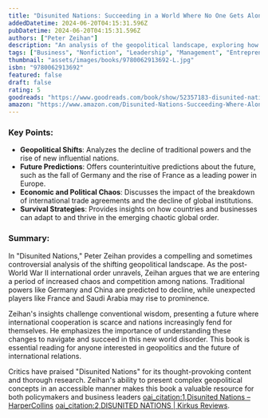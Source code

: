 ```yaml
---
title: "Disunited Nations: Succeeding in a World Where No One Gets Along"
addedDatetime: 2024-06-20T04:15:31.596Z
pubDatetime: 2024-06-20T04:15:31.596Z
authors: ["Peter Zeihan"]
description: "An analysis of the geopolitical landscape, exploring how the breakdown of international cooperation will shape the future."
tags: ["Business", "Nonfiction", "Leadership", "Management", "Entrepreneurship", "Self Help"]
thumbnail: "assets/images/books/9780062913692-L.jpg"
isbn: "9780062913692"
featured: false
draft: false
rating: 5
goodreads: "https://www.goodreads.com/book/show/52357183-disunited-nations"
amazon: "https://www.amazon.com/Disunited-Nations-Succeeding-Where-Along/dp/0062913695/"
---
```


### Key Points:

- **Geopolitical Shifts**: Analyzes the decline of traditional powers and the rise of new influential nations.
- **Future Predictions**: Offers counterintuitive predictions about the future, such as the fall of Germany and the rise of France as a leading power in Europe.
- **Economic and Political Chaos**: Discusses the impact of the breakdown of international trade agreements and the decline of global institutions.
- **Survival Strategies**: Provides insights on how countries and businesses can adapt to and thrive in the emerging chaotic global order.

### Summary:

In "Disunited Nations," Peter Zeihan provides a compelling and sometimes controversial analysis of the shifting geopolitical landscape. As the post-World War II international order unravels, Zeihan argues that we are entering a period of increased chaos and competition among nations. Traditional powers like Germany and China are predicted to decline, while unexpected players like France and Saudi Arabia may rise to prominence.

Zeihan's insights challenge conventional wisdom, presenting a future where international cooperation is scarce and nations increasingly fend for themselves. He emphasizes the importance of understanding these changes to navigate and succeed in this new world disorder. This book is essential reading for anyone interested in geopolitics and the future of international relations.

Critics have praised "Disunited Nations" for its thought-provoking content and thorough research. Zeihan's ability to present complex geopolitical concepts in an accessible manner makes this book a valuable resource for both policymakers and business leaders [oai_citation:1,Disunited Nations
– HarperCollins](https://www.harpercollins.com/products/disunited-nations-peter-zeihan) [oai_citation:2,DISUNITED NATIONS | Kirkus Reviews](https://www.kirkusreviews.com/book-reviews/peter-zeihan/disunited-nations/).